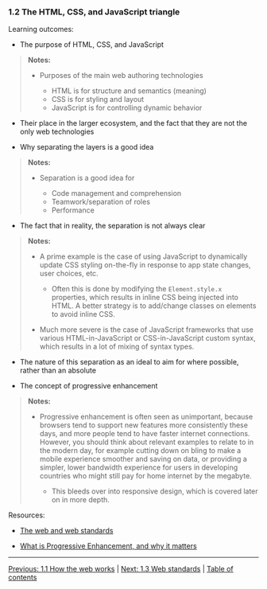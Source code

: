 ### 1.2 The HTML, CSS, and JavaScript triangle

Learning outcomes:

- The purpose of HTML, CSS, and JavaScript

> **Notes:**
>
> - Purposes of the main web authoring technologies
>
>   - HTML is for structure and semantics (meaning)
>   - CSS is for styling and layout
>   - JavaScript is for controlling dynamic behavior

- Their place in the larger ecosystem, and the fact that they are not the only web technologies

- Why separating the layers is a good idea

> **Notes:**
>
> - Separation is a good idea for
>
>   - Code management and comprehension
>   - Teamwork/separation of roles
>   - Performance

  - The fact that in reality, the separation is not always clear

  > **Notes:**
  >
  > - A prime example is the case of using JavaScript to dynamically update CSS styling on-the-fly in response to app state changes, user choices, etc.
  >
  >   - Often this is done by modifying the `Element.style.x` properties, which results in inline CSS being injected into HTML. A better strategy is to add/change classes on elements to avoid inline CSS.
  >
  > - Much more severe is the case of JavaScript frameworks that use various HTML-in-JavaScript or CSS-in-JavaScript custom syntax, which results in a lot of mixing of syntax types.

- The nature of this separation as an ideal to aim for where possible, rather than an absolute

- The concept of progressive enhancement

> **Notes:**
>
> - Progressive enhancement is often seen as unimportant, because browsers tend to support new features more consistently these days, and more people tend to have faster internet connections. However, you should think about relevant examples to relate to in the modern day, for example cutting down on bling to make a mobile experience smoother and saving on data, or providing a simpler, lower bandwidth experience for users in developing countries who might still pay for home internet by the megabyte.
>
>   - This bleeds over into responsive design, which is covered later on in more depth.

Resources:

- [The web and web standards](https://developer.mozilla.org/en-US/docs/Learn/Getting_started_with_the_web/The_web_and_web_standards)

- [What is Progressive Enhancement, and why it matters](https://www.freecodecamp.org/news/what-is-progressive-enhancement-and-why-it-matters-e80c7aaf834a/)

---

[Previous: 1.1 How the web works](/curriculum/2-core/1-web-standards-and-html/1-1-how-the-web-works.md) | [Next: 1.3 Web standards](/curriculum/2-core/1-web-standards-and-html/1-3-web-standards.md) | [Table of contents](/TOC.md)
